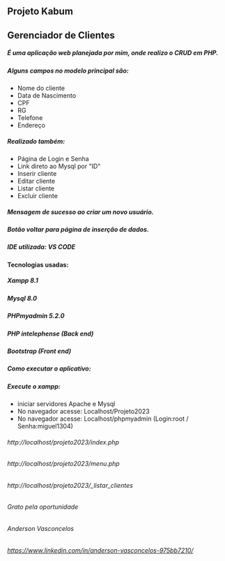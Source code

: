 ## Projeto Kabum

## Gerenciador de Clientes

##### É uma aplicação web planejada por mim, onde realizo o CRUD em PHP. 

 
##### Alguns campos no modelo principal são: 

+ Nome do cliente
+ Data de Nascimento
+ CPF
+ RG
+ Telefone
+ Endereço

##### Realizado também:

+ Página de Login e Senha
+ Link direto ao Mysql por "ID"
+ Inserir cliente
+ Editar cliente
+ Listar cliente
+ Excluir cliente 

##### Mensagem de sucesso ao criar um novo usuário. 
##### Botão voltar para página de inserção de dados.

##### IDE utilizada: VS CODE

#### Tecnologias usadas:
##### Xampp 8.1
##### Mysql 8.0
##### PHPmyadmin 5.2.0
##### PHP intelephense (Back end)
##### Bootstrap (Front end)

##### Como executar o aplicativo: 

##### Execute o xampp: 

+ iniciar servidores Apache e Mysql
+ No navegador acesse: Localhost/Projeto2023
+ No navegador acesse: Localhost/phpmyadmin (Login:root / Senha:miguel1304)
###### http://localhost/projeto2023/index.php
###### http://localhost/projeto2023/menu.php
###### http://localhost/projeto2023/_listar_clientes 


###### Grato pela oportunidade
###### Anderson Vasconcelos
###### https://www.linkedin.com/in/anderson-vasconcelos-975bb7210/
 

